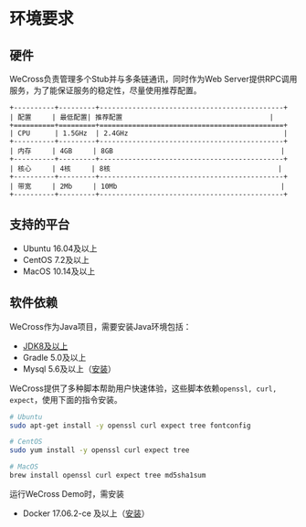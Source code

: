 # 环境要求

## 硬件

WeCross负责管理多个Stub并与多条链通讯，同时作为Web Server提供RPC调用服务，为了能保证服务的稳定性，尽量使用推荐配置。

```eval_rst
+----------+---------+---------------------------------------------+
| 配置     | 最低配置| 推荐配置                                    |
+==========+=========+=============================================+
| CPU      | 1.5GHz  | 2.4GHz                                      |
+----------+---------+---------------------------------------------+
| 内存     | 4GB     | 8GB                                         |
+----------+---------+---------------------------------------------+
| 核心     | 4核     | 8核                                         |
+----------+---------+---------------------------------------------+
| 带宽     | 2Mb     | 10Mb                                        |
+----------+---------+---------------------------------------------+
```

## 支持的平台

- Ubuntu 16.04及以上
- CentOS 7.2及以上
- MacOS 10.14及以上

## 软件依赖

WeCross作为Java项目，需要安装Java环境包括：
- [JDK8及以上](https://fisco-bcos-documentation.readthedocs.io/zh_CN/latest/docs/sdk/java_sdk.html#id1)
- Gradle 5.0及以上
- Mysql 5.6及以上（[安装](https://www.runoob.com/mysql/mysql-install.html)）

WeCross提供了多种脚本帮助用户快速体验，这些脚本依赖`openssl, curl, expect`，使用下面的指令安装。

```bash
# Ubuntu
sudo apt-get install -y openssl curl expect tree fontconfig

# CentOS
sudo yum install -y openssl curl expect tree

# MacOS
brew install openssl curl expect tree md5sha1sum
```

运行WeCross Demo时，需安装

* Docker 17.06.2-ce 及以上（[安装](https://www.runoob.com/docker/ubuntu-docker-install.html)）